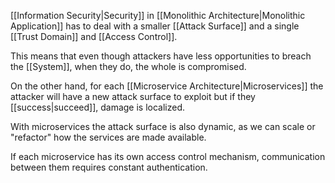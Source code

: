 [[Information Security|Security]] in [[Monolithic Architecture|Monolithic Application]] has to deal with a smaller [[Attack Surface]] and a single [[Trust Domain]] and [[Access Control]].

This means that even though attackers have less opportunities to breach the [[System]], when they do, the whole is compromised.

On the other hand, for each [[Microservice Architecture|Microservices]] the attacker will have a new attack surface to exploit but if they [[success|succeed]], damage is localized.

With microservices the attack surface is also dynamic, as we can scale or "refactor" how the services are made available.

If each microservice has its own access control mechanism, communication between them requires constant authentication.
